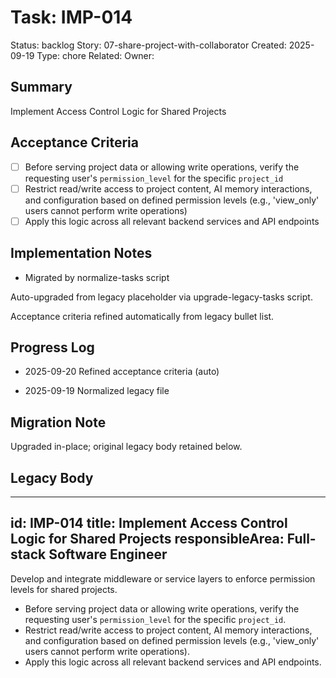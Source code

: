 # Task: IMP-014
Status: backlog
Story: 07-share-project-with-collaborator
Created: 2025-09-19
Type: chore
Related:
Owner:

## Summary
Implement Access Control Logic for Shared Projects

## Acceptance Criteria

- [ ] Before serving project data or allowing write operations, verify the requesting user's `permission_level` for the specific `project_id`
- [ ] Restrict read/write access to project content, AI memory interactions, and configuration based on defined permission levels (e.g., 'view_only' users cannot perform write operations)
- [ ] Apply this logic across all relevant backend services and API endpoints

## Implementation Notes
- Migrated by normalize-tasks script

Auto-upgraded from legacy placeholder via upgrade-legacy-tasks script.


Acceptance criteria refined automatically from legacy bullet list.
## Progress Log
- 2025-09-20 Refined acceptance criteria (auto)

- 2025-09-19 Normalized legacy file
## Migration Note
Upgraded in-place; original legacy body retained below.

## Legacy Body
---
id: IMP-014
title: Implement Access Control Logic for Shared Projects
responsibleArea: Full-stack Software Engineer
---
Develop and integrate middleware or service layers to enforce permission levels for shared projects.
*   Before serving project data or allowing write operations, verify the requesting user's `permission_level` for the specific `project_id`.
*   Restrict read/write access to project content, AI memory interactions, and configuration based on defined permission levels (e.g., 'view_only' users cannot perform write operations).
*   Apply this logic across all relevant backend services and API endpoints.